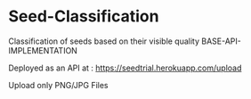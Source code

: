 # Seed-Classification
Classification of seeds based on their visible quality BASE-API-IMPLEMENTATION


Deployed as an API at : https://seedtrial.herokuapp.com/upload 

Upload only PNG/JPG Files